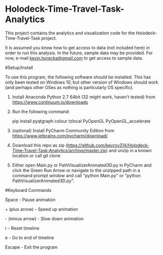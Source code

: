 # Holodeck-Time-Travel-Task-Analytics
This project contains the analytics and visualization code for the Holodeck-Time-Travel-Task project.

It is assumed you know how to get access to data (not included here) in order to run this analysis. In the future, sample data may be provided. For now, e-mail kevin.horecka@gmail.com to get access to sample data.

#Setup/Install

To use this program, the following software should be installed. This has only been tested on Windows 10, but other version of Windows should work (and perhaps other OSes as nothing is particularly OS specific).

1. Install Anaconda Python 2.7 64bit (32 might work, haven't tested) from https://www.continuum.io/downloads
2. Run the following command:
    
    pip install pyqtgraph colour tzlocal PyOpenGL PyOpenGL_accelerate
3. (optional) Install PyCharm Community Edition from https://www.jetbrains.com/pycharm/download/
4. Download this repo as zip (https://github.com/kevroy314/Holodeck-Time-Travel-Task-Analytics/archive/master.zip) and unzip in a known location or call git clone
5. Either open Main.py or PathVisualizerAnimated3D.py in PyCharm and click the Green Run Arrow or navigate to the unzipped path in a command prompt window and call "python Main.py" or "python PathVisualizerAnimated3D.py".

#Keyboard Commands

Space - Pause animation

\+ (plus arrow) - Speed up animation

\- (minus arrow) - Slow down animation

r - Reset timeline

e - Go to end of timeline

Escape - Exit the program
